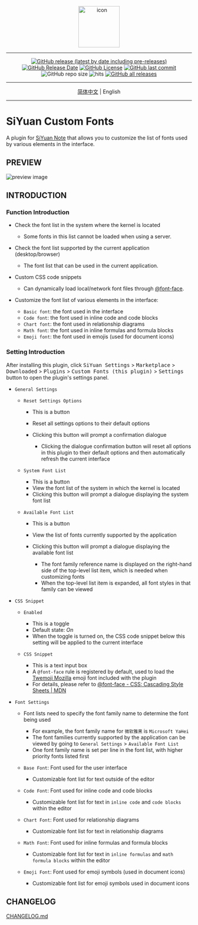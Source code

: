 <div align="center">
<img alt="icon" src="https://cdn.jsdelivr.net/gh/Zuoqiu-Yingyi/siyuan-plugin-custom-fonts/public/icon.png" style="width: 8em; height: 8em;">

---
[![GitHub release (latest by date including pre-releases)](https://img.shields.io/github/v/release/Zuoqiu-Yingyi/siyuan-plugin-custom-fonts?include_prereleases&style=flat-square)](https://github.com/Zuoqiu-Yingyi/siyuan-plugin-custom-fonts/releases/latest)
[![GitHub Release Date](https://img.shields.io/github/release-date/Zuoqiu-Yingyi/siyuan-plugin-custom-fonts?style=flat-square)](https://github.com/Zuoqiu-Yingyi/siyuan-plugin-custom-fonts/releases/latest)
[![GitHub License](https://img.shields.io/github/license/Zuoqiu-Yingyi/siyuan-plugin-custom-fonts?style=flat-square)](https://github.com/Zuoqiu-Yingyi/siyuan-plugin-custom-fonts/blob/main/LICENSE)
[![GitHub last commit](https://img.shields.io/github/last-commit/Zuoqiu-Yingyi/siyuan-plugin-custom-fonts?style=flat-square)](https://github.com/Zuoqiu-Yingyi/siyuan-plugin-custom-fonts/commits/main)
![GitHub repo size](https://img.shields.io/github/repo-size/Zuoqiu-Yingyi/siyuan-plugin-custom-fonts?style=flat-square)
![hits](https://hits.b3log.org/Zuoqiu-Yingyi/siyuan-plugin-custom-fonts.svg)
[![GitHub all releases](https://img.shields.io/github/downloads/Zuoqiu-Yingyi/siyuan-plugin-custom-fonts/total?style=flat-square)](https://github.com/Zuoqiu-Yingyi/siyuan-plugin-custom-fonts/releases)

---
[简体中文](./README_zh_CN.md) \| English

---
</div>

# SiYuan Custom Fonts

A plugin for [SiYuan Note](https://github.com/siyuan-note/siyuan) that allows you to customize the list of fonts used by various elements in the interface.

## PREVIEW

![preview image](https://cdn.jsdelivr.net/gh/Zuoqiu-Yingyi/siyuan-plugin-custom-fonts/public/preview.png)

## INTRODUCTION

### Function Introduction

* Check the font list in the system where the kernel is located

  * Some fonts in this list cannot be loaded when using a server.
* Check the font list supported by the current application (desktop/browser)

  * The font list that can be used in the current application.
* Custom CSS code snippets

  * Can dynamically load local/network font files through [@font-face](https://developer.mozilla.org/en-US/docs/Web/CSS/@font-face).
* Customize the font list of various elements in the interface:

  * `Basic font`: the font used in the interface
  * `Code font`: the font used in inline code and code blocks
  * `Chart font`: the font used in relationship diagrams
  * `Math font`: the font used in inline formulas and formula blocks
  * `Emoji font`: the font used in emojis (used for document icons)

### Setting Introduction

After installing this plugin, click <kbd>SiYuan Settings</kbd> > <kbd>Marketplace</kbd> > <kbd>Downloaded</kbd> > <kbd>Plugins</kbd> > <kbd>Custom Fonts (this plugin)</kbd> > <kbd>Settings</kbd> button to open the plugin's settings panel.

* `General Settings`

  * `Reset Settings Options`

    * This is a button
    * Reset all settings options to their default options
    * Clicking this button will prompt a confirmation dialogue

      * Clicking the dialogue confirmation button will reset all options in this plugin to their default options and then automatically refresh the current interface
  * `System Font List`

    * This is a button
    * View the font list of the system in which the kernel is located
    * Clicking this button will prompt a dialogue displaying the system font list
  * `Available Font List`

    * This is a button
    * View the list of fonts currently supported by the application
    * Clicking this button will prompt a dialogue displaying the available font list

      * The font family reference name is displayed on the right-hand side of the top-level list item, which is needed when customizing fonts
      * When the top-level list item is expanded, all font styles in that family can be viewed
* `CSS Snippet`

  * `Enabled`

    * This is a toggle
    * Default state: *On*
    * When the toggle is turned on, the CSS code snippet below this setting will be applied to the current interface
  * `CSS Snippet`

    * This is a text input box
    * A `@font-face` rule is registered by default, used to load the [Twemoji Mozilla](https://github.com/mozilla/twemoji-colr) emoji font included with the plugin
    * For details, please refer to [@font-face - CSS: Cascading Style Sheets | MDN](https://developer.mozilla.org/en-US/docs/Web/CSS/@font-face)
* `Font Settings`

  * Font lists need to specify the font family name to determine the font being used

    * For example, the font family name for `微软雅黑` is `Microsoft YaHei`
    * The font families currently supported by the application can be viewed by going to `General Settings` > `Available Font List`
    * One font family name is set per line in the font list, with higher priority fonts listed first
  * `Base Font`: Font used for the user interface

    * Customizable font list for text outside of the editor
  * `Code Font`: Font used for inline code and code blocks

    * Customizable font list for text in `inline code` and `code blocks` within the editor
  * `Chart Font`: Font used for relationship diagrams

    * Customizable font list for text in relationship diagrams
  * `Math Font`: Font used for inline formulas and formula blocks

    * Customizable font list for text in `inline formulas` and `math formula blocks` within the editor
  * `Emoji Font`: Font used for emoji symbols (used in document icons)

    * Customizable font list for emoji symbols used in document icons

## CHANGELOG

[CHANGELOG.md](https://github.com/Zuoqiu-Yingyi/siyuan-plugin-custom-fonts/blob/main/CHANGELOG.md)
